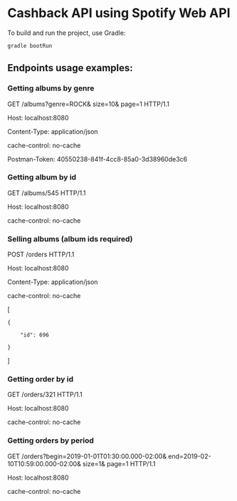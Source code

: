 # Cashback API using Spotify Web API

To build and run the project, use Gradle:
```sh
gradle bootRun
```

## Endpoints usage examples:

### Getting albums by genre

GET /albums?genre=ROCK&amp; size=10&amp; page=1 HTTP/1.1

Host: localhost:8080

Content-Type: application/json

cache-control: no-cache

Postman-Token: 40550238-841f-4cc8-85a0-3d38960de3c6

### Getting album by id

GET /albums/545 HTTP/1.1

Host: localhost:8080

cache-control: no-cache


### Selling albums (album ids required)

POST /orders HTTP/1.1

Host: localhost:8080

Content-Type: application/json

cache-control: no-cache

[

	{
	
		"id": 696
		
	}
	
]


### Getting order by id

GET /orders/321 HTTP/1.1

Host: localhost:8080

cache-control: no-cache


### Getting orders by period

GET /orders?begin=2019-01-01T01:30:00.000-02:00&amp; end=2019-02-10T10:59:00.000-02:00&amp; size=1&amp; page=1 HTTP/1.1

Host: localhost:8080

cache-control: no-cache
